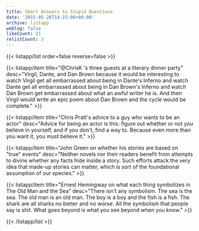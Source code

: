 ```yaml
---
title: Smart Answers to Stupid Questions
date: '2015-05-26T14:23:06+00:00'
archive: listapp
weblog: false
likeCount: 21
relistCount: 3
---
```



{{< listapp/list order=false reverse=false >}}

   {{< listapp/item title="@ChrisK 's three guests at a literary dinner party"
      desc="Virgil, Dante, and Dan Brown because it would be interesting to watch Virgil get all embarrassed about being in Dante's Inferno and watch Dante get all embarrassed about being in Dan Brown's Inferno and watch Dan Brown get embarrassed about what an awful writer he is. And then Virgil would write an epic poem about Dan Brown and the cycle would be complete." >}}

   {{< listapp/item title="Chris Pratt's advice to a guy who wants to be an actor"
      desc="Advice for being an actor is this: figure out whether or not you believe in yourself, and if you don't, find a way to. Because even more than you want it, you must believe it." >}}

   {{< listapp/item title="John Green on whether his stories are based on \"true\" events"
      desc="Neither novels nor their readers benefit from attempts to divine whether any facts hide inside a story. Such efforts attack the very idea that made-up stories can matter, which is sort of the foundational assumption of our species." >}}

   {{< listapp/item title="Ernest Hemingway on what each thing symbolizes in The Old Man and the Sea"
      desc="There isn't any symbolism. The sea is the sea. The old man is an old man. The boy is a boy and the fish is a fish. The shark are all sharks no better and no worse. All the symbolism that people say is shit. What goes beyond is what you see beyond when you know." >}}

{{< /listapp/list >}}
